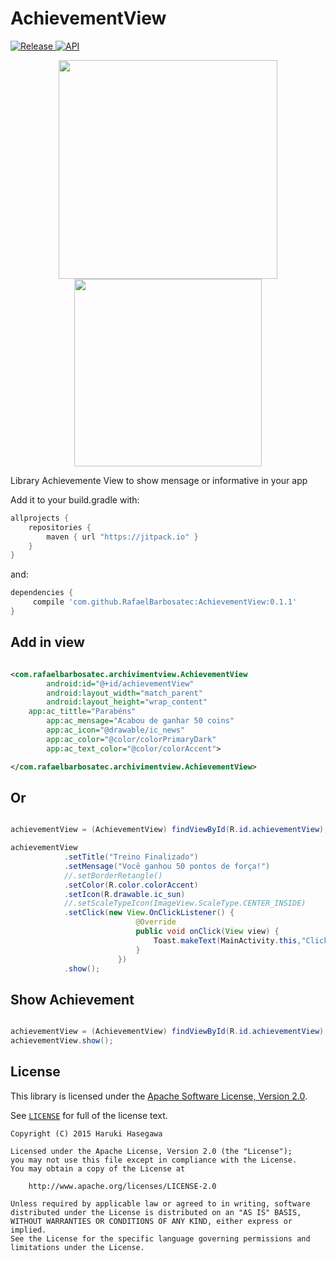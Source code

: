 # AchievementView
[ ![Release](https://img.shields.io/github/release/RafaelBarbosatec/AchievementView.svg?label=jitpack) ](https://jitpack.io/#RafaelBarbosatec/AchievementView)
[![API](https://img.shields.io/badge/API-14%2B-brightgreen.svg?style=flat)](https://android-arsenal.com/api?level=14)

<p align="center">
  <img src="https://github.com/RafaelBarbosatec/AchievementView/blob/master/imagem/exemplo.png" width="350"/>
  <img src="https://github.com/RafaelBarbosatec/AchievementView/blob/master/imagem/example.gif" width="300"/>
</p>
<!--<img src="https://github.com/RafaelBarbosatec/AchievementView/blob/master/imagem/exemplo.png" width="350"/>
<img src="https://github.com/RafaelBarbosatec/AchievementView/blob/master/imagem/example.gif" width="350"/>-->
Library Achievemente View to show mensage or informative in your app

Add it to your build.gradle with:
```gradle
allprojects {
    repositories {
        maven { url "https://jitpack.io" }
    }
}
```
and:

```gradle
dependencies {
     compile 'com.github.RafaelBarbosatec:AchievementView:0.1.1'
}

```

Add in view
---

```xml

<com.rafaelbarbosatec.archivimentview.AchievementView
        android:id="@+id/achievementView"
        android:layout_width="match_parent"
        android:layout_height="wrap_content"
	app:ac_tittle="Parabéns"
        app:ac_mensage="Acabou de ganhar 50 coins"
        app:ac_icon="@drawable/ic_news"
        app:ac_color="@color/colorPrimaryDark"
        app:ac_text_color="@color/colorAccent">

</com.rafaelbarbosatec.archivimentview.AchievementView>

```

Or
---

```java

achievementView = (AchievementView) findViewById(R.id.achievementView);

achievementView
            .setTitle("Treino Finalizado")
            .setMensage("Você ganhou 50 pontos de força!")
            //.setBorderRetangle()
            .setColor(R.color.colorAccent)
            .setIcon(R.drawable.ic_sun)
            //.setScaleTypeIcon(ImageView.ScaleType.CENTER_INSIDE)
            .setClick(new View.OnClickListener() {
                            @Override
                            public void onClick(View view) {
                                Toast.makeText(MainActivity.this,"Click AchievementView",Toast.LENGTH_SHORT).show();
                            }
                        })
            .show();

```

Show Achievement
---

```java

achievementView = (AchievementView) findViewById(R.id.achievementView);
achievementView.show();
```

License
---

This library is licensed under the [Apache Software License, Version 2.0](http://www.apache.org/licenses/LICENSE-2.0).

See [`LICENSE`](LICENSE) for full of the license text.

    Copyright (C) 2015 Haruki Hasegawa

    Licensed under the Apache License, Version 2.0 (the "License");
    you may not use this file except in compliance with the License.
    You may obtain a copy of the License at

        http://www.apache.org/licenses/LICENSE-2.0

    Unless required by applicable law or agreed to in writing, software
    distributed under the License is distributed on an "AS IS" BASIS,
    WITHOUT WARRANTIES OR CONDITIONS OF ANY KIND, either express or implied.
    See the License for the specific language governing permissions and
    limitations under the License.
